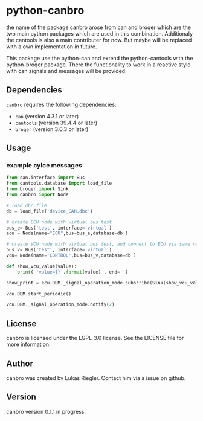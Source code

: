 # python-canbro

the name of the package canbro arose from can and broqer which are the two main python packages which are used in this combination. Additionaly the cantools is also a main contributer for now. But maybe will be replaced with a own implementation in future.

This package use the python-can and extend the python-cantools with the python-broqer package. There the functionality to work in a reactive style with can signals and messages will be provided.

## Dependencies

`canbro` requires the following dependencies:

- `can` (version 4.3.1 or later)
- `cantools` (version 39.4.4 or later)
- `broqer` (version 3.0.3 or later)

## Usage

### example cylce messages

```python
from can.interface import Bus
from cantools.database import load_file
from broqer import Sink
from canbro import Node

# load dbc file
db = load_file('device_CAN.dbc')

# create ECU node with virtual bus test
bus_e= Bus('test', interface='virtual')
ecu = Node(name="ECU",bus=bus_e,database=db )

# create VCU node with virtual bus test, and connect to ECU via same name of bus -> test
bus_v= Bus('test', interface='virtual')
vcu= Node(name='CONTROL',bus=bus_v,database=db )

def show_vcu_value(value):
    print( 'value={}'.format(value) , end='')

show_print = ecu.DEM._signal_operation_mode.subscribe(Sink(show_vcu_value))

vcu.DEM.start_periodic()

vcu.DEM._signal_operation_mode.notify(2)
```

## License

canbro is licensed under the LGPL-3.0 license. See the LICENSE file for more information.

## Author

canbro was created by Lukas Riegler.
Contact him via a issue on github.

## Version

canbro version 0.1.1 in progress.
